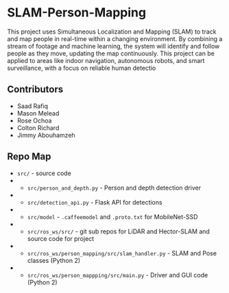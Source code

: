 # SLAM-Person-Mapping

This project uses Simultaneous Localization and Mapping (SLAM) to track and map people in real-time within a changing environment. By combining a stream of footage and machine learning, the system will identify and follow people as they move, updating the map continuously. This project can be applied to areas like indoor navigation, autonomous robots, and smart surveillance, with a focus on reliable human detectio

## Contributors 
- Saad Rafiq
- Mason Melead
- Rose Ochoa
- Colton Richard
- Jimmy Abouhamzeh

## Repo Map
- `src/` - source code
- - `src/person_and_depth.py` - Person and depth detection driver
- - `src/detection_api.py` - Flask API for detections
- - `src/model` - `.caffeemodel` and `.proto.txt` for MobileNet-SSD
- - `src/ros_ws/src/` - git sub repos for LiDAR and Hector-SLAM and source code for project
- - `src/ros_ws/person_mapping/src/slam_handler.py` - SLAM and Pose classes (Python 2)
- - `src/ros_ws/person_mappping/src/main.py` - Driver and GUI code (Python 2)